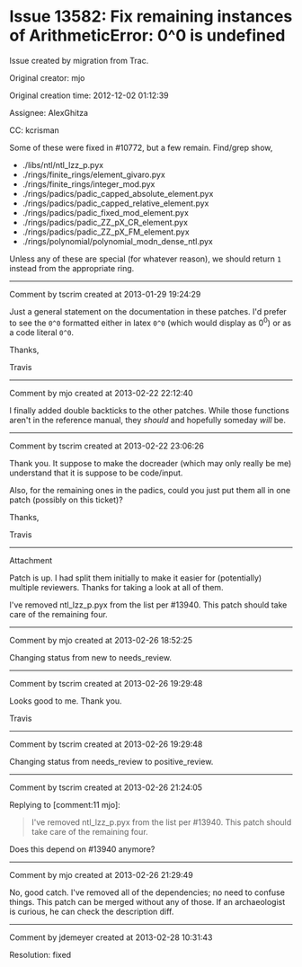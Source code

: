 # Issue 13582: Fix remaining instances of ArithmeticError: 0^0 is undefined

Issue created by migration from Trac.

Original creator: mjo

Original creation time: 2012-12-02 01:12:39

Assignee: AlexGhitza

CC:  kcrisman

Some of these were fixed in #10772, but a few remain. Find/grep show,

* ./libs/ntl/ntl_lzz_p.pyx
* ./rings/finite_rings/element_givaro.pyx
* ./rings/finite_rings/integer_mod.pyx
* ./rings/padics/padic_capped_absolute_element.pyx
* ./rings/padics/padic_capped_relative_element.pyx
* ./rings/padics/padic_fixed_mod_element.pyx
* ./rings/padics/padic_ZZ_pX_CR_element.pyx
* ./rings/padics/padic_ZZ_pX_FM_element.pyx
* ./rings/polynomial/polynomial_modn_dense_ntl.pyx

Unless any of these are special (for whatever reason), we should return `1` instead from the appropriate ring.


---

Comment by tscrim created at 2013-01-29 19:24:29

Just a general statement on the documentation in these patches. I'd prefer to see the `0^0` formatted either in latex ``0^0`` (which would display as 0<sup>0</sup>) or as a code literal ```0^0```.

Thanks,

Travis


---

Comment by mjo created at 2013-02-22 22:12:40

I finally added double backticks to the other patches. While those functions aren't in the reference manual, they _should_ and hopefully someday _will_ be.


---

Comment by tscrim created at 2013-02-22 23:06:26

Thank you. It suppose to make the docreader (which may only really be me) understand that it is suppose to be code/input.

Also, for the remaining ones in the padics, could you just put them all in one patch (possibly on this ticket)?

Thanks,

Travis


---

Attachment

Patch is up. I had split them initially to make it easier for (potentially) multiple reviewers. Thanks for taking a look at all of them.

I've removed ntl_lzz_p.pyx from the list per #13940. This patch should take care of the remaining four.


---

Comment by mjo created at 2013-02-26 18:52:25

Changing status from new to needs_review.


---

Comment by tscrim created at 2013-02-26 19:29:48

Looks good to me. Thank you.

Travis


---

Comment by tscrim created at 2013-02-26 19:29:48

Changing status from needs_review to positive_review.


---

Comment by tscrim created at 2013-02-26 21:24:05

Replying to [comment:11 mjo]:
> I've removed ntl_lzz_p.pyx from the list per #13940. This patch should take care of the remaining four.
> 

Does this depend on #13940 anymore?


---

Comment by mjo created at 2013-02-26 21:29:49

No, good catch. I've removed all of the dependencies; no need to confuse things. This patch can be merged without any of those. If an archaeologist is curious, he can check the description diff.


---

Comment by jdemeyer created at 2013-02-28 10:31:43

Resolution: fixed
